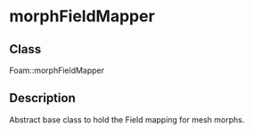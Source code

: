 # morphFieldMapper 
## Class
Foam::morphFieldMapper

## Description
Abstract base class to hold the Field mapping for mesh morphs.

